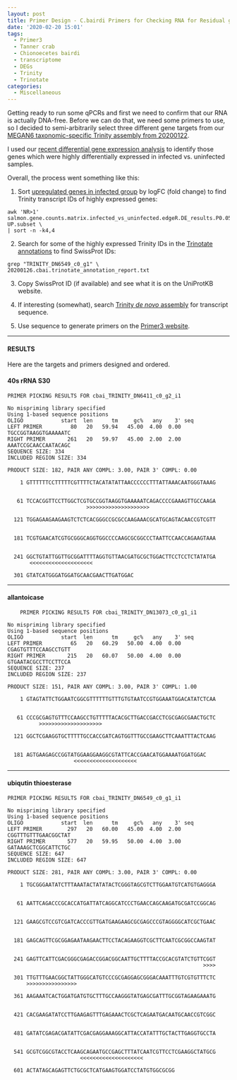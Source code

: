```yaml
---
layout: post
title: Primer Design - C.bairdi Primers for Checking RNA for Residual gDNA
date: '2020-02-20 15:01'
tags:
  - Primer3
  - Tanner crab
  - Chionoecetes bairdi
  - transcriptome
  - DEGs
  - Trinity
  - Trinotate
categories:
  - Miscellaneous
---
```

Getting ready to run some qPCRs and first we need to confirm that our RNA is actually DNA-free. Before we can do that, we need some primers to use, so I decided to semi-arbitrarily select three different gene targets from our [MEGAN6 taxonomic-specific Trinity assembly from 20200122](https://robertslab.github.io/sams-notebook/2020/01/22/Transcriptome-Assembly-C.bairdi-with-MEGAN6-Taxonomy-specific-Reads-with-Trinity-on-Mox.html).

I used our [recent differential gene expression analysis](https://robertslab.github.io/sams-notebook/2020/02/07/Gene-Expression-C.bairdi-MEGAN6-with-Trinity-and-EdgeR.html) to identify those genes which were highly differentially expressed in infected vs. uninfected samples.

Overall, the process went something like this:

1. Sort [upregulated genes in infected group](https://gannet.fish.washington.edu/Atumefaciens/20200207_cbai_DEG/infected-vs-uninfected/edgeR.2317.dir/salmon.gene.counts.matrix.infected_vs_uninfected.edgeR.DE_results.P0.05_C1.infected-UP.subset) by logFC (fold change) to find Trinity transcript IDs of highly expressed genes:

```
awk 'NR>1' salmon.gene.counts.matrix.infected_vs_uninfected.edgeR.DE_results.P0.05_C1.infected-UP.subset \
| sort -n -k4,4
```

2. Search for some of the highly expressed Trinity IDs in the [Trinotate annotations](https://gannet.fish.washington.edu/Atumefaciens/20200126_cbai_trinotate_megan/20200126.cbai.trinotate_annotation_report.txt) to find SwissProt IDs:

```
grep "TRINITY_DN6549_c0_g1" \
20200126.cbai.trinotate_annotation_report.txt
```

3. Copy SwissProt ID (if available) and see what it is on the UniProtKB website.

4. If interesting (somewhat), search [Trinity _de novo_ assembly](https://gannet.fish.washington.edu/Atumefaciens/20200122_cbai_trinity_megan_RNAseq/trinity_out_dir/20200122.C_bairdi.megan.Trinity.fasta) for transcript sequence.

5. Use sequence to generate primers on the [Primer3 website](http://bioinfo.ut.ee/primer3-0.4.0/).

---

#### RESULTS


Here are the targets and primers designed and ordered.


#### 40s rRNA S30

```
PRIMER PICKING RESULTS FOR cbai_TRINITY_DN6411_c0_g2_i1

No mispriming library specified
Using 1-based sequence positions
OLIGO            start  len      tm     gc%   any    3' seq
LEFT PRIMER         80   20   59.94   45.00  4.00  0.00 TGCCGGTAAGGTGAAAAATC
RIGHT PRIMER       261   20   59.97   45.00  2.00  2.00 AAATCCGCAACCAATACAGC
SEQUENCE SIZE: 334
INCLUDED REGION SIZE: 334

PRODUCT SIZE: 182, PAIR ANY COMPL: 3.00, PAIR 3' COMPL: 0.00

    1 GTTTTTTCCTTTTTCGTTTTCTACATATATTAACCCCCCTTTATTAAACAATGGGTAAAG


   61 TCCACGGTTCCTTGGCTCGTGCCGGTAAGGTGAAAAATCAGACCCCGAAAGTTGCCAAGA
                         >>>>>>>>>>>>>>>>>>>>                     

  121 TGGAGAAGAAGAAGTCTCTCACGGGCCGCGCCAAGAAACGCATGCAGTACAACCGTCGTT


  181 TCGTGAACATCGTGCGGGCAGGTGGCCCCAAGCGCGGCCCTAATTCCAACCAGAAGTAAA


  241 GGCTGTATTGGTTGCGGATTTTAGGTGTTAACGATGCGCTGGACTTCCTCCTCTATATGA
       <<<<<<<<<<<<<<<<<<<<                                       

  301 GTATCATGGGATGGATGCAACGAACTTGATGGAC
```

---


#### allantoicase

```
	PRIMER PICKING RESULTS FOR cbai_TRINITY_DN13073_c0_g1_i1

No mispriming library specified
Using 1-based sequence positions
OLIGO            start  len      tm     gc%   any    3' seq
LEFT PRIMER         65   20   60.29   50.00  4.00  0.00 CGAGTGTTTCCAAGCCTGTT
RIGHT PRIMER       215   20   60.07   50.00  4.00  0.00 GTGAATACGCCTTCCTTCCA
SEQUENCE SIZE: 237
INCLUDED REGION SIZE: 237

PRODUCT SIZE: 151, PAIR ANY COMPL: 3.00, PAIR 3' COMPL: 1.00

    1 GTAGTATTCTGGAATCGGCGTTTTTTGTTTGTGTAATCCGTGGAAATGGACATATCTCAA


   61 CCCGCGAGTGTTTCCAAGCCTGTTTTTACACGCTTGACCGACCTCGCGAGCGAACTGCTC
          >>>>>>>>>>>>>>>>>>>>                                    

  121 GGCTCGAAGGTGCTTTTTGCCACCGATCAGTGGTTTGCCGAAGCTTCAAATTTACTCAAG


  181 AGTGAAGAGCCGGTATGGAAGGAAGGCGTATTCACCGAACATGGAAAATGGATGGAC
                     <<<<<<<<<<<<<<<<<<<<                      
```

---

#### ubiqutin thioesterase

```
PRIMER PICKING RESULTS FOR cbai_TRINITY_DN6549_c0_g1_i1

No mispriming library specified
Using 1-based sequence positions
OLIGO            start  len      tm     gc%   any    3' seq
LEFT PRIMER        297   20   60.00   45.00  4.00  2.00 CGGTTTGTTTGAACGGCTAT
RIGHT PRIMER       577   20   59.95   50.00  4.00  3.00 GATAAAGCTCGGCATTCTGC
SEQUENCE SIZE: 647
INCLUDED REGION SIZE: 647

PRODUCT SIZE: 281, PAIR ANY COMPL: 3.00, PAIR 3' COMPL: 0.00

    1 TGCGGGAATATCTTTAAATACTATATACTCGGGTAGCGTCTTGGAATGTCATGTGAGGGA


   61 AATTCAGACCCGCACCATGATTATCAGGCATCCCTGAACCAGCAAGATGCGATCCGGCAG


  121 GAAGCGTCCGTCGATCACCCGTTGATGAAGAAGCGCGAGCCCGTAGGGGCATCGCTGAAC


  181 GAGCAGTTCGCGGAGAATAAGAACTTCCTACAGAAGGTCGCTTCAATCGCGGCCAAGTAT


  241 GAGTTCATTCGACGGGCGAGACCGGACGGCAATTGCTTTTACCGCACGTATCTGTTCGGT
                                                              >>>>

  301 TTGTTTGAACGGCTATTGGGCATGTCCCGCGAGGAGCGGGACAAATTTGTCGTGTTTCTC
      >>>>>>>>>>>>>>>>                                            

  361 AAGAAATCACTGGATGATGTGCTTTGCCAAGGGTATGAGCGATTTGCGGTAGAAGAAATG


  421 CACGAAGATATCCTTGAAGAGTTTGAGAAACTCGCTCAGAATGACAATGCAACCGTCGGC


  481 GATATCGAGACGATATTCGACGAGGAAAGGCATTACCATATTTGCTACTTGAGGTGCCTA


  541 GCGTCGGCGTACCTCAAGCAGAATGCCGAGCTTTATCAATCGTTCCTCGAAGGCTATGCG
                       <<<<<<<<<<<<<<<<<<<<                       

  601 ACTATAGCAGAGTTCTGCGCTCATGAAGTGGATCCTATGTGGCGCGG
```
